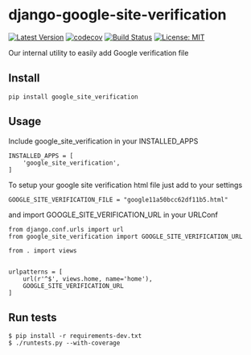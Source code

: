 # django-google-site-verification
[![Latest Version](https://img.shields.io/pypi/v/google-site-verification.svg)](https://pypi.python.org/pypi/google-site-verification/)
[![codecov](https://codecov.io/gh/lotrekagency/django-google-site-verification/branch/master/graph/badge.svg)](https://codecov.io/gh/lotrekagency/django-google-site-verification)
[![Build Status](https://travis-ci.org/lotrekagency/django-google-site-verification.svg?branch=master)](https://travis-ci.org/lotrekagency/django-google-site-verification)
[![License: MIT](https://img.shields.io/badge/License-MIT-blue.svg)](https://github.com/Owanesh/google-site-verification/blob/master/LICENSE)

Our internal utility to easily add Google verification file

## Install

    pip install google_site_verification

## Usage

Include google_site_verification in your INSTALLED_APPS

    INSTALLED_APPS = [
        'google_site_verification',
    ]

To setup your google site verification html file just add to your settings

    GOOGLE_SITE_VERIFICATION_FILE = "google11a50bcc62df11b5.html"

and import GOOGLE_SITE_VERIFICATION_URL in your URLConf

    from django.conf.urls import url
    from google_site_verification import GOOGLE_SITE_VERIFICATION_URL

    from . import views


    urlpatterns = [
        url(r'^$', views.home, name='home'),
        GOOGLE_SITE_VERIFICATION_URL
    ]


## Run tests

    $ pip install -r requirements-dev.txt
    $ ./runtests.py --with-coverage
